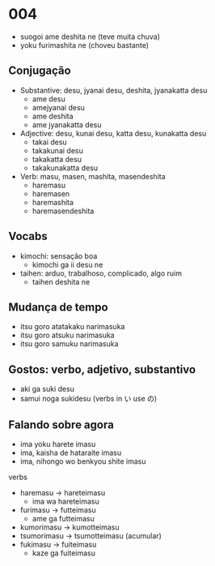 # 004

- suogoi ame deshita ne (teve muita chuva)
- yoku furimashita ne (choveu bastante)

## Conjugação

- Substantive: desu, jyanai desu, deshita, jyanakatta desu
  - ame desu
  - amejyanai desu
  - ame deshita
  - ame jyanakatta desu
- Adjective: desu, kunai desu, katta desu, kunakatta desu
  - takai desu
  - takakunai desu
  - takakatta desu
  - takakunakatta desu
- Verb: masu, masen, mashita, masendeshita
  - haremasu
  - haremasen
  - haremashita
  - haremasendeshita

## Vocabs

- kimochi: sensação boa
  - kimochi ga ii desu ne
- taihen: arduo, trabalhoso, complicado, algo ruim
  - taihen deshita ne

## Mudança de tempo

- itsu goro atatakaku narimasuka
- itsu goro atsuku narimasuka
- itsu goro samuku narimasuka

## Gostos: verbo, adjetivo, substantivo

- aki ga suki desu
- samui noga sukidesu (verbs in い use の)

## Falando sobre agora

- ima yoku harete imasu
- ima, kaisha de hataraite imasu
- ima, nihongo wo benkyou shite imasu

verbs

- haremasu -> hareteimasu
  - ima wa hareteimasu
- furimasu -> futteimasu
  - ame ga futteimasu
- kumorimasu -> kumotteimasu
- tsumorimasu -> tsumotteimasu (acumular)
- fukimasu -> fuiteimasu
  - kaze ga fuiteimasu
